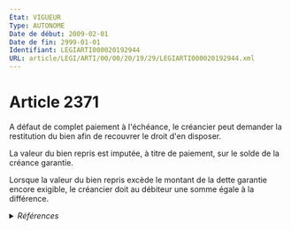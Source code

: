 ```yaml
---
État: VIGUEUR
Type: AUTONOME
Date de début: 2009-02-01
Date de fin: 2999-01-01
Identifiant: LEGIARTI000020192944
URL: article/LEGI/ARTI/00/00/20/19/29/LEGIARTI000020192944.xml
---
```


<h1>Article 2371</h1>

A défaut de complet paiement à l'échéance, le créancier peut demander la
restitution du bien afin de recouvrer le droit d'en disposer.<br />

La valeur du bien repris est imputée, à titre de paiement, sur le solde de la
créance garantie.<br />

Lorsque la valeur du bien repris excède le montant de la dette garantie encore
exigible, le créancier doit au débiteur une somme égale à la différence.


<details>
  <summary><em>Références</em></summary>

  <h2>Articles faisant référence à l'article</h2>
  
  <ul>
    <li>
      <a href="https://legal.tricoteuses.fr//redirection/LEGIARTI000020180705?vers=git&vers=legifrance">Ordonnance n° 2009-112 du 30 janvier 2009 portant diverses mesures relatives à la fiducie - article 5 ENTIEREMENT_MODIF</a> DEPLACE source
    </li>
  </ul>
  
  <h2>Références faites par l'article</h2>
  
  <ul>
    <li>
      2009-01-30 DEPLACE cible <a href="https://legal.tricoteuses.fr//redirection/LEGIARTI000020180705?vers=git&vers=legifrance">Ordonnance n° 2009-112 du 30 janvier 2009 portant diverses mesures relatives à la fiducie - article 5 ENTIEREMENT_MODIF</a>
    </li>
  </ul>
</details>
